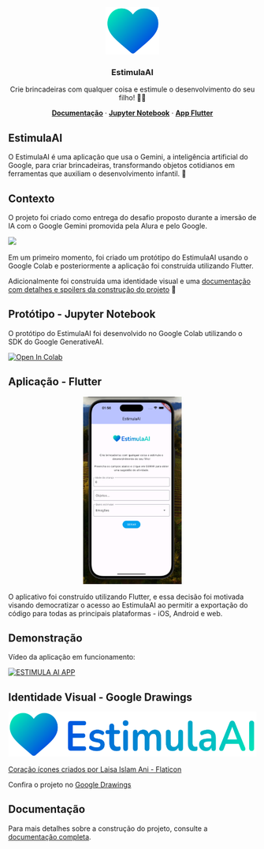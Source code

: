 <p align="center">
    <img src="images/image_min.svg" height="96">
    <h3 align="center">EstimulaAI</h3>
  </a>
</p>

<p align="center">
  Crie brincadeiras com qualquer coisa e estimule o desenvolvimento do seu filho! 🌈💙
</p>

<p align="center">
  <a href="https://adspacheco.gitbook.io/estimulaai"><strong>Documentação</strong></a> ·
  <a href="https://github.com/EstimulaAI/projeto/blob/main/Prot%C3%B3tipo_EstimulaAI.ipynb"><strong>Jupyter Notebook</strong></a> ·
  <a href="https://github.com/EstimulaAI/projeto/tree/main/flutter_app"><strong>App Flutter</strong></a>
</p>

## EstimulaAI

O EstimulaAI é uma aplicação que usa o Gemini, a inteligência artificial do Google, para criar brincadeiras, transformando objetos cotidianos em ferramentas que auxiliam o desenvolvimento infantil. 🧠

## Contexto

O projeto foi criado como entrega do desafio proposto durante a imersão de IA com o Google Gemini promovida pela Alura e pelo Google.


<img src="https://www.alura.com.br/assets/img/imersoes/imersao-ia-google-gemini/logo.1715192575.png" width="200px"><figcaption></figcaption>

Em um primeiro momento, foi criado um protótipo do EstimulaAI usando o Google Colab e posteriormente a aplicação foi construída utilizando Flutter.

Adicionalmente foi construída uma identidade visual e uma [documentação com detalhes e spoilers da construção do projeto](https://adspacheco.gitbook.io/estimulaai) 👀

## Protótipo - Jupyter Notebook

O protótipo do EstimulaAI foi desenvolvido no Google Colab utilizando o SDK do Google GenerativeAI. 

<a href="https://colab.research.google.com/github/EstimulaAI/projeto/blob/main/Prot%C3%B3tipo_EstimulaAI.ipynb"><img src="https://colab.research.google.com/assets/colab-badge.svg" alt="Open In Colab"></a>

## Aplicação - Flutter

<p align="center">
<img src="flutter_app/assets/images/screen.png" width="200"><figcaption></figcaption>
</p>

O aplicativo foi construído utilizando Flutter, e essa decisão foi motivada visando democratizar o acesso ao EstimulaAI ao permitir a exportação do código para todas as principais plataformas - iOS, Android e web. 

## Demonstração

Vídeo da aplicação em funcionamento:

[![ESTIMULA AI APP](https://img.youtube.com/vi/R_boKu4PiwY/0.jpg)](https://www.youtube.com/watch?v=R_boKu4PiwY)

## Identidade Visual - Google Drawings

<img src="flutter_app/assets/images/image.png"><figcaption></figcaption>

[Coração ícones criados por Laisa Islam Ani - Flaticon](https://www.flaticon.com/br/icones-gratis/coracao)

Confira o projeto no [Google Drawings](https://docs.google.com/drawings/d/1kfvDMyM7u2c_kCwSlo5VMrCRovUbSbk857QSHfgIOzQ/edit)

## Documentação

Para mais detalhes sobre a construção do projeto, consulte a [documentação completa](https://adspacheco.gitbook.io/estimulaai).